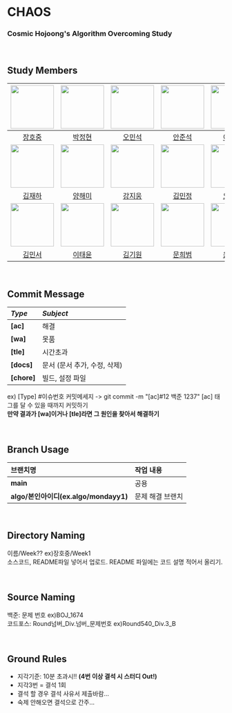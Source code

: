 # CHAOS
### Cosmic Hojoong's Algorithm Overcoming Study

</br>

## Study Members
|<img src="https://avatars.githubusercontent.com/u/128250130?v=4" width="100" height="100"/>|<img src="https://avatars.githubusercontent.com/u/55152597?v=4" width="100" height="100"/>|<img src="https://avatars.githubusercontent.com/u/68336833?v=4" width="100" height="100"/>|<img src="https://avatars.githubusercontent.com/u/41678838?v=4" width="100" height="100"/>|<img src="https://avatars.githubusercontent.com/u/75784807?v=4" width="100" height="100"/>|<img src="https://avatars.githubusercontent.com/u/87304269?v=4" width="100" height="100"/>|<img src="https://avatars.githubusercontent.com/u/96814750?v=4" width="100" height="100"/>|
|:-:|:-:|:-:|:-:|:-:|:-:|:-:|
|[장호중](https://github.com/mondayy1)|[박정현](https://github.com/BiteSnail)|[오민석](https://github.com/minseok-oh)|[안준석](https://github.com/Rahahhaaa)|[이동율](https://github.com/leedongyull)|[김준호](https://github.com/junhoprog)|[오재식](https://github.com/ohjaesik)|
|<img src="https://avatars.githubusercontent.com/u/128571125?s=400&u=a8dcb208498e3bbef65d196740552fcb4d3bafab&v=4" width="100" height="100"/>|<img src="https://avatars.githubusercontent.com/u/107767152?v=4" width="100" height="100"/>|<img src="https://avatars.githubusercontent.com/u/107825793?v=4" width="100" height="100"/>|<img src="https://avatars.githubusercontent.com/u/80758613?v=4" width="100" height="100"/>|<img src="https://avatars.githubusercontent.com/u/107828202?v=4" width="100" height="100"/>|<img src="https://avatars.githubusercontent.com/u/107869024?v=4" width="100" height="100"/>|<img src="https://avatars.githubusercontent.com/u/85085804?v=4" width="100" height="100"/>|
|[김재하](https://github.com/kjh3291)|[양해미](https://github.com/yanghaemi)|[강지웅](https://github.com/KangJiUng)|[김민정](https://github.com/Minnnning)|[오현지](https://github.com/Hyunjiiing)|[송영은](https://github.com/songyeongeun)|[복무창](https://github.com/bokob)|
|<img src="https://search.pstatic.net/common/?src=http%3A%2F%2Fblogfiles.naver.net%2F20141211_87%2Fapple8223_1418260372201mThxF_JPEG%2F1321396651560.jpg&type=sc960_832" width="100" height="100"/>|<img src="https://avatars.githubusercontent.com/u/107831875?v=4" width="100" height="100"/>|<img src="https://avatars.githubusercontent.com/u/74997112?v=4" width="100" height="100"/>|<img src="" width="100" height="100"/>|<img src="" width="100" height="100"/>|
|[김민서](https://github.com/kmingseo)|[이태윤](https://github.com/troymerai)|[김기원](https://github.com/kiuuon)|[문희범]()|[윤정섭](https://github.com/jithhuP)|

</br>

## Commit Message
|*Type*|*Subject*|
|:---|:---|
|**[ac]**|해결|
|**[wa]**|못품|
|**[tle]**|시간초과|
|**[docs]**|문서 (문서 추가, 수정, 삭제)|
|**[chore]**|빌드, 설정 파일|

ex) [Type] #이슈번호 커밋메세지 -> git commit -m "[ac]#12 백준 1237"
[ac] 태그를 달 수 있을 때까지 커밋하기   
**만약 결과가 [wa]이거나 [tle]라면 그 원인을 찾아서 해결하기**

</br>

## Branch Usage
|브랜치명|작업 내용|
|:---|:---|
|**main**|공용|
|**algo/본인아이디(ex.algo/mondayy1)**|문제 해결 브랜치|

</br>

## Directory Naming
이름/Week?? ex)장호중/Week1 </br>
소스코드, README파일 넣어서 업로드. README 파일에는 코드 설명 적어서 올리기.

</br>

## Source Naming
백준: 문제 번호 ex)BOJ_1674 </br>
코드포스: Round넘버_Div.넘버_문제번호 ex)Round540_Div.3_B

</br>

## Ground Rules
* 지각기준: 10분 초과시!! **(4번 이상 결석 시 스터디 Out!)**
* 지각3번 = 결석 1회
* 결석 할 경우 결석 사유서 제출바람...
* 숙제 안해오면 결석으로 간주...

</br>


